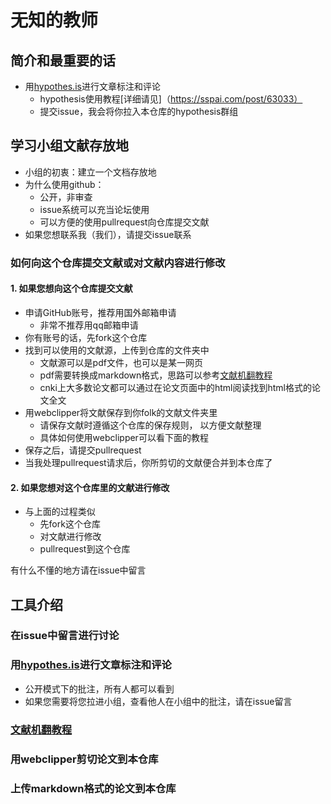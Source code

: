 # 无知的教师

## 简介和最重要的话

- 用[hypothes.is](https://hypothes.is/users/Le_Maitre_ignorant)进行文章标注和评论
  - hypothesis使用教程[详细请见]（https://sspai.com/post/63033）
  - 提交issue，我会将你拉入本仓库的hypothesis群组

## 学习小组文献存放地

- 小组的初衷：建立一个文档存放地
- 为什么使用github：
  - 公开，非审查
  - issue系统可以充当论坛使用
  - 可以方便的使用pullrequest向仓库提交文献
- 如果您想联系我（我们），请提交issue联系

### 如何向这个仓库提交文献或对文献内容进行修改

#### 1. 如果您想向这个仓库提交文献

- 申请GitHub账号，推荐用国外邮箱申请
  - 非常不推荐用qq邮箱申请
- 你有账号的话，先fork这个仓库
- 找到可以使用的文献源，上传到仓库的文件夹中
  - 文献源可以是pdf文件，也可以是某一网页
  - pdf需要转换成markdown格式，思路可以参考[文献机翻教程](https://github.com/Ingnorant-May/Le-Ma-tre-ignorant/blob/main/%E5%B7%A5%E5%85%B7%E4%BB%8B%E7%BB%8D/%E5%A6%82%E4%BD%95%E6%9C%BA%E7%BF%BB%E6%96%87%E6%A1%A3.md)
  - cnki上大多数论文都可以通过在论文页面中的html阅读找到html格式的论文全文
- 用webclipper将文献保存到你folk的文献文件夹里
  - 请保存文献时遵循这个仓库的保存规则， 以方便文献整理
  - 具体如何使用webclipper可以看下面的教程
- 保存之后，请提交pullrequest
- 当我处理pullrequest请求后，你所剪切的文献便合并到本仓库了

#### 2. 如果您想对这个仓库里的文献进行修改

- 与上面的过程类似
  - 先fork这个仓库
  - 对文献进行修改
  - pullrequest到这个仓库

有什么不懂的地方请在issue中留言


## 工具介绍

### 在issue中留言进行讨论

### 用[hypothes.is](https://hypothes.is/users/Le_Maitre_ignorant)进行文章标注和评论

- 公开模式下的批注，所有人都可以看到
- 如果您需要将您拉进小组，查看他人在小组中的批注，请在issue留言

### [文献机翻教程](https://github.com/Ingnorant-May/Le-Ma-tre-ignorant/blob/main/%E5%B7%A5%E5%85%B7%E4%BB%8B%E7%BB%8D/%E5%A6%82%E4%BD%95%E6%9C%BA%E7%BF%BB%E6%96%87%E6%A1%A3.md)

### 用webclipper剪切论文到本仓库

### 上传markdown格式的论文到本仓库
